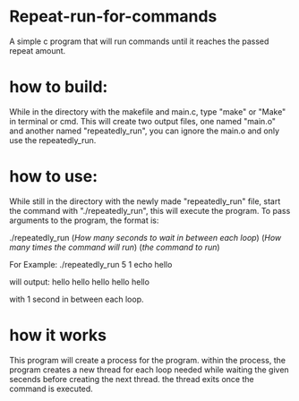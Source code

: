 # Repeat-run-for-commands
A simple c program that will run commands until it reaches the passed repeat amount. 

# how to build:
While in the directory with the makefile and main.c, type "make" or "Make" in terminal or cmd. 
This will create two output files, one named "main.o" and another named "repeatedly_run", you can ignore the main.o and only use the repeatedly_run.

# how to use:
While still in the directory with the newly made "repeatedly_run" file, start the command with "./repeatedly_run", this will execute the program.
To pass arguments to the program, the format is:

./repeatedly_run (*How many seconds to wait in between each loop*) (*How many times the command will run*)  (*the command to run*)

For Example:
./repeatedly_run 5 1 echo hello

will output:
hello
hello
hello
hello
hello

with 1 second in between each loop.

# how it works
This program will create a process for the program. within the process, the program creates a new thread for each loop needed while waiting the given secends before creating the next thread. the thread exits once the command is executed. 
